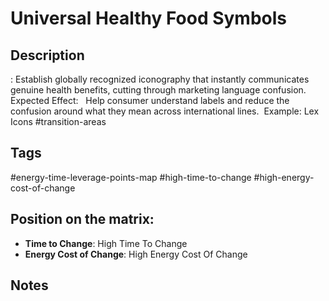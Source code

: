 # Universal Healthy Food Symbols

## Description
: Establish globally recognized iconography that instantly communicates genuine health benefits, cutting through marketing language confusion.    Expected Effect:   Help consumer understand labels and reduce the confusion around what they mean across international lines.    Example: Lex Icons   #transition-areas

## Tags
#energy-time-leverage-points-map #high-time-to-change #high-energy-cost-of-change

## Position on the matrix:
- **Time to Change**: High Time To Change
- **Energy Cost of Change**: High Energy Cost Of Change

## Notes
<!-- Add your notes here -->
